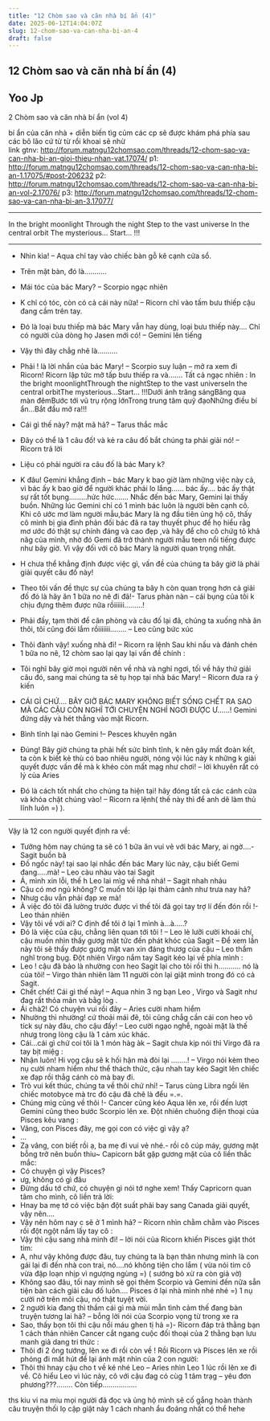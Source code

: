 ```yaml
---
title: "12 Chòm sao và căn nhà bí ẩn (4)"
date: 2025-06-12T14:04:07Z
slug: 12-chom-sao-va-can-nha-bi-an-4
draft: false
---
```


## 12 Chòm sao và căn nhà bí ẩn (4)

## Yoo Jp

2 Chòm sao và căn nhà bí ẩn (vol 4)
 
bí ẩn của căn nhà + diễn biến tìg củm các cp sẽ được khám phá phía sau các bô lão cứ từ từ rồi khoai sẽ nhừ  
link gtnv: http://forum.matngu12chomsao.com/threads/12-chom-sao-va-can-nha-bi-an-gioi-thieu-nhan-vat.17074/ 
p1: http://forum.matngu12chomsao.com/threads/12-chom-sao-va-can-nha-bi-an-1.17075/#post-206232 
p2: http://forum.matngu12chomsao.com/threads/12-chom-sao-va-can-nha-bi-an-vol-2.17076/
p3: http://forum.matngu12chomsao.com/threads/12-chom-sao-va-can-nha-bi-an-3.17077/
****************
 
In the bright moonlight
Through the night
Step to the vast universe
In the central orbit
The mysterious…
Start… !!!
 
****************
 
- Nhìn kìa! – Aqua chỉ tay vào chiếc bàn gỗ kê cạnh cửa sổ.
- Trên mặt bàn, đó là………..
- Mái tóc của bác Mary? – Scorpio ngạc nhiên
- K chỉ có tóc, còn có cả cái này nữa! – Ricorn chỉ vào tấm bưu thiếp cậu đang cầm trên tay.
- Đó là loại bưu thiếp mà bác Mary vẫn hay dùng, loại bưu thiếp này…. Chỉ có người của dòng họ Jasen mới có! – Gemini lên tiếng
- Vậy thì đây chẳg nhẽ là………. 
- Phải ! là lời nhắn của bác Mary! – Scorpio suy luận – mở ra xem đi Ricorn!
Ricorn lập tức mở tấp bưu thiếp ra và……. Tất cả ngạc nhiên :
 In the bright moonlightThrough the nightStep to the vast universeIn the central orbitThe mysterious…Start… !!!Dưới ánh trăng sángBăng qua màn đêmBước tới vũ trụ rộng lớnTrong trung tâm quỹ đạoNhững điều bí ẩn…Bắt đầu mở ra!!!
 
- Cái gì thế này? mật mã hả? – Tarus thắc mắc
- Đây có thể là 1 câu đố! và kẻ ra câu đố bắt chúng ta phải giải nó! – Ricorn trả lời
- Liệu có phải người ra câu đố là bác Mary k?
- K đâu! Gemini khẳng định – bác Mary k bao giờ làm những việc này cả, vì bác ấy k bao giờ để người khác phải lo lắng…… bác ấy…. bác ấy thật sự rất tốt bụng………hức hức……. Nhắc đến bác Mary, Gemini lại thấy buồn. Những lúc Gemini chỉ có 1 mình bác luôn là người bên cạnh cô. Khi cô ước mơ làm người mẫu,bác Mary là ng đầu tiên ủng hộ cô, thấy cô mình bị gia đình phản đối bác đã ra tay thuyết phục để họ hiểu rằg mơ ước đó thật sự chính đáng và cao đẹp ,và hãy để cho cô chứg tỏ khả năg của mình, nhờ đó Gemi đã trở thành người mẫu teen nổi tiếng được như bây giờ. Vì vậy đối với cô bác Mary là người quan trọng nhất.
- H chưa thể khẳng định được việc gì, vấn đề của chúng ta bây giờ là phải giải quyết câu đố này!
- Theo tôi vấn đề thực sự của chúng ta bây h còn quan trọng hơn cả giải đố đó là hãy ăn 1 bữa no nê đi đã!- Tarus phàn nàn – cái bụng của tôi k chịu đựng thêm được nữa rồiiiiii………!
- Phải đấy, tạm thời để căn phòng và câu đố lại đã, chúng ta xuống nhà ăn thôi, tôi cũng đói lắm rồiiiiiii…….. – Leo cũng bức xúc
- Thôi đành vậy! xuống nhà đi! – Ricorn ra lệnh
Sau khi nấu và đánh chén 1 bữa no nê, 12 chòm sao lại qay lại vấn đề chính :
- Tôi nghĩ bây giờ mọi người nên về nhà và nghỉ ngơi, tối về hãy thử giải câu đó, sang mai chúng ta sẽ tụ họp tại nhà bác Mary! – Ricorn đưa ra ý kiến
- CÁI GÌ CHỨ…. BÂY GIỜ BÁC MARY KHÔNG BIẾT SỐNG CHẾT RA SAO MÀ CÁC CẬU CÒN NGHĨ TỚI CHUYỆN NGHỈ NGƠI ĐƯỢC Ư……! Gemini đứng dậy và hét thẳng vào mặt Ricorn.
- Bình tĩnh lại nào Gemini !– Pesces khuyên ngăn
- Đúng! Bây giờ chúng ta phải hết sức bình tĩnh, k nên gây mất đoàn kết, ta còn k biết kẻ thù có bao nhiêu người, nóng vội lúc này k những k giải quyết được vấn đề mà k khéo còn mất mạg như chơi! – lời khuyên rất có lý của Aries
- Đó là cách tốt nhất cho chúng ta hiện tại! hãy đóng tất cả các cánh cửa và khóa chặt chúng vào! – Ricorn ra lệnh( thế này thì để anh dê làm thủ lĩnh luôn =) ).
 
****************
Vậy là 12 con người quyết định ra về:
- Tưởng hôm nay chúng ta sẽ có 1 bữa ăn vui vẻ với bác Mary, ai ngờ….- Sagit buồn bã
- Đồ ngốc này! tại sao lại nhắc đến bác Mary lúc này, cậu biết Gemi đang…..mà! – Leo càu nhàu vào tai Sagit
- Á, mình xin lỗi, thế h Leo lai mìg về nhá nhá! – Sagit nhah nhảu
- Cậu có mơ ngủ không? C muốn tôi lặp lại thảm cảnh như trưa nay hả? 
- Nhưg cậu vẫn phải đạp xe mà! 
- À việc đó tôi đã lường trước được vì thế tôi đã gọi tay trợ lí đến đón rồi !- Leo thản nhiên
- Vậy tôi về với ai? C định để tôi ở lại 1 mình à…à…..?
- Đó là việc của cậu, chẳng liên quan tới tôi ! – Leo lè lưỡi cười khoái chí, cậu muốn nhìn thấy gươg mặt tức đến phát khóc của Sagit – Để xem lần này tôi sẽ thấy được gươg mặt van xin đáng thươg của cậu – Leo thầm nghĩ trong bụg.
Đột nhiên Virgo nắm tay Sagit kéo lại về phía mình :
- Leo ! cậu đã bảo là nhường con heo Sagit lại cho tôi rồi thì h……….. nó là của tôi! – Virgo thản nhiên làm 11 người còn lại giật mình trong đó có cả Sagit.
- Chết chết! Cái gì thế này! – Aqua nhìn 3 ng bạn Leo , Virgo và Sagit như đag rất thỏa mãn và bằg lòg .
- Ái chà2! Có chuyện vui rồi đây  – Aries cười nham hiểm
- Nhường thì nhường! cứ thoải mái đê, tôi cũng chẳg cần cái con heo vô tíck sự này đâu, cho cậu đấy! – Leo cười ngạo nghễ, ngoài mặt là thế nhưg trong lòng cậu là 1 cảm xúc khác.
- Cái…cái gì chứ coi tôi là 1 món hàg àk – Sagit chưa kịp nói thì Virgo đã ra tay bịt miệg :
- Nhận luôn! Hi vọg cậu sẽ k hối hận mà đòi lại ……..! – Virgo nói kèm theo nụ cười nham hiểm như thể thách thức, cậu nhah tay kéo Sagit lên chiếc xe đạp rồi thẳg cánh cò mà bay đi.
- Trò vui kết thúc, chúng ta về thôi chứ nhỉ! – Tarus cùng Libra ngồi lên chiếc motobyce mà trc đó cậu đã chê là đểu =.=.
- Chúng mìg cũng về thôi !- Cancer cũng kéo Aqua lên xe, rồi đến lượt Gemini cũng theo bước Scorpio lên xe.
Đột nhiên chuông điện thoại của Pisces kêu vang : 
- Vâng, con Pisces đây, mẹ gọi con có việc gì vậy ạ?
- …
- Zạ vâng, con biết rồi ạ, ba mẹ đi vui vẻ nhé.- rồi cô cúp máy, gương mặt bỗng trở nên buồn thiu~
Capicorn bắt gặp gương mặt của cô liền thắc mắc:
- Có chuyện gì vậy Pisces?
- ưg, không có gì đâu
- Đừng dấu tớ chứ, có chuyện gì nói tớ nghe xem!
Thấy Capricorn quan tâm cho mình, cô liền trả lời:
- Hnay ba mẹ tớ có việc bận đột suất phải bay sang Canada giải quyết, vậy nên….
- Vậy nên hôm nay c sẽ ở 1 mình hả? – Ricorn nhìn chằm chằm vào Pisces rồi đột ngột nắm lấy tay cô :
- Vậy thì cậu sang nhà mình đi! – lời nói của Ricorn khiến Pisces giật thót tim:
- A, như vậy không được đâu, tuy chúng ta là bạn thân nhưng mình là con gái lại đi đến nhà con trai, nó….nó không tiện cho lắm ( vừa nói tim cô vừa đập loạn nhịp vì ngượng ngùng =) ( sướng bỏ xừ ra còn giả vờ) 
- Không sao đâu, tối nay mình sẽ gọi thêm Scorpio và Gemini đến nữa sẵn tiện bàn cách giải câu đố luôn…. Pisces ở lại nhà mình nhé nhé =) 1 nụ cười nở trên môi cậu, nó thật tuyệt vời.
- 2 người kia đang thì thầm cái gì mà mùi mẫn tình cảm thế  đang bàn truyện tương lai hả? – bỗng lời nói của Scorpio vọng từ trong xe ra
- Sao, thấy bọn tôi thì cậu nổi máu ghen tị hả =)- Ricorn đáp trả thằng bạn 1 cách thản nhiên
Cancer cắt ngang cuộc đối thoại của 2 thằng bạn lưu manh giả dang tri thức :
- Thôi đi 2 ông tướng, lên xe đi rồi còn về ! 
Rồi Ricorn và Písces lên xe rồi phóng đi mất hút để lại ánh mặt nhìn của 2 con người:
- Thôi thì hnay cậu cho t về ké nhé Leo – Aries nhìn Leo 1 lúc rồi lên xe đi về. Cô hiểu Leo vì lúc này, cô với cậu đag có cùg 1 tâm trạg – yêu đơn phương???……..
Còn tiếp……………..
 
ths kiu vi na miu mọi người đã đọc và ủng hộ  mình sẽ cố gắng hoàn thành câu truyện thối lọ cập giật này 1 cách nhanh ẩu đoảng nhất có thể  hehe 
 
~~~>Khanh Nhật<~~~